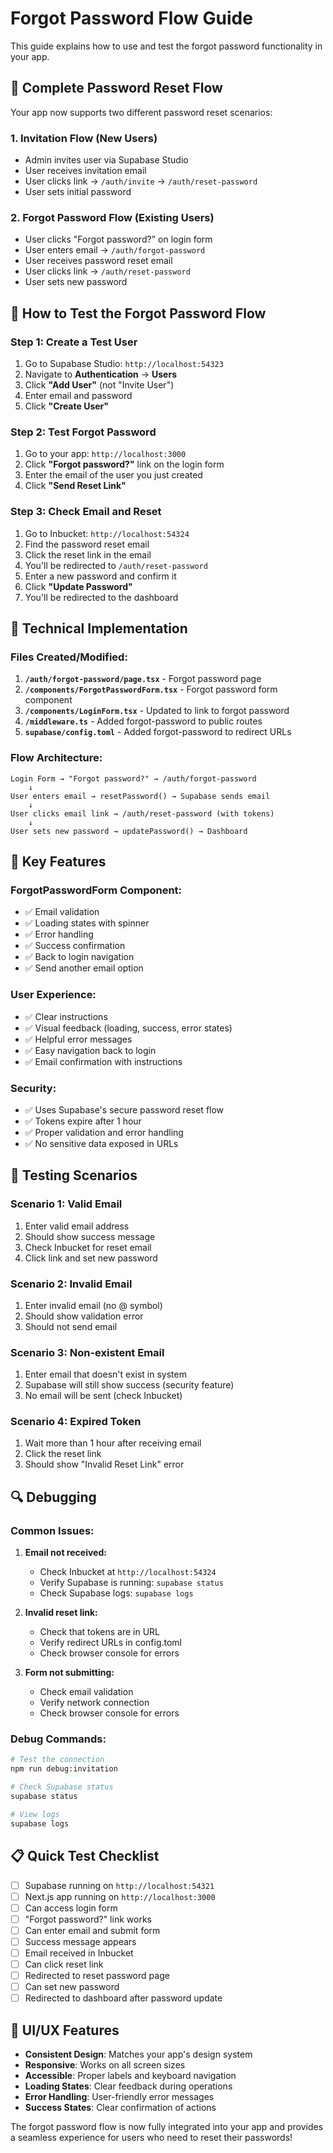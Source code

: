 # Forgot Password Flow Guide

This guide explains how to use and test the forgot password functionality in your app.

## 🔄 Complete Password Reset Flow

Your app now supports two different password reset scenarios:

### 1. **Invitation Flow** (New Users)

- Admin invites user via Supabase Studio
- User receives invitation email
- User clicks link → `/auth/invite` → `/auth/reset-password`
- User sets initial password

### 2. **Forgot Password Flow** (Existing Users)

- User clicks "Forgot password?" on login form
- User enters email → `/auth/forgot-password`
- User receives password reset email
- User clicks link → `/auth/reset-password`
- User sets new password

## 🚀 How to Test the Forgot Password Flow

### **Step 1: Create a Test User**

1. Go to Supabase Studio: `http://localhost:54323`
2. Navigate to **Authentication** → **Users**
3. Click **"Add User"** (not "Invite User")
4. Enter email and password
5. Click **"Create User"**

### **Step 2: Test Forgot Password**

1. Go to your app: `http://localhost:3000`
2. Click **"Forgot password?"** link on the login form
3. Enter the email of the user you just created
4. Click **"Send Reset Link"**

### **Step 3: Check Email and Reset**

1. Go to Inbucket: `http://localhost:54324`
2. Find the password reset email
3. Click the reset link in the email
4. You'll be redirected to `/auth/reset-password`
5. Enter a new password and confirm it
6. Click **"Update Password"**
7. You'll be redirected to the dashboard

## 🔧 Technical Implementation

### **Files Created/Modified:**

1. **`/auth/forgot-password/page.tsx`** - Forgot password page
2. **`/components/ForgotPasswordForm.tsx`** - Forgot password form component
3. **`/components/LoginForm.tsx`** - Updated to link to forgot password
4. **`/middleware.ts`** - Added forgot-password to public routes
5. **`supabase/config.toml`** - Added forgot-password to redirect URLs

### **Flow Architecture:**

```
Login Form → "Forgot password?" → /auth/forgot-password
    ↓
User enters email → resetPassword() → Supabase sends email
    ↓
User clicks email link → /auth/reset-password (with tokens)
    ↓
User sets new password → updatePassword() → Dashboard
```

## 🎯 Key Features

### **ForgotPasswordForm Component:**

- ✅ Email validation
- ✅ Loading states with spinner
- ✅ Error handling
- ✅ Success confirmation
- ✅ Back to login navigation
- ✅ Send another email option

### **User Experience:**

- ✅ Clear instructions
- ✅ Visual feedback (loading, success, error states)
- ✅ Helpful error messages
- ✅ Easy navigation back to login
- ✅ Email confirmation with instructions

### **Security:**

- ✅ Uses Supabase's secure password reset flow
- ✅ Tokens expire after 1 hour
- ✅ Proper validation and error handling
- ✅ No sensitive data exposed in URLs

## 🧪 Testing Scenarios

### **Scenario 1: Valid Email**

1. Enter valid email address
2. Should show success message
3. Check Inbucket for reset email
4. Click link and set new password

### **Scenario 2: Invalid Email**

1. Enter invalid email (no @ symbol)
2. Should show validation error
3. Should not send email

### **Scenario 3: Non-existent Email**

1. Enter email that doesn't exist in system
2. Supabase will still show success (security feature)
3. No email will be sent (check Inbucket)

### **Scenario 4: Expired Token**

1. Wait more than 1 hour after receiving email
2. Click the reset link
3. Should show "Invalid Reset Link" error

## 🔍 Debugging

### **Common Issues:**

1. **Email not received:**

   - Check Inbucket at `http://localhost:54324`
   - Verify Supabase is running: `supabase status`
   - Check Supabase logs: `supabase logs`

2. **Invalid reset link:**

   - Check that tokens are in URL
   - Verify redirect URLs in config.toml
   - Check browser console for errors

3. **Form not submitting:**
   - Check email validation
   - Verify network connection
   - Check browser console for errors

### **Debug Commands:**

```bash
# Test the connection
npm run debug:invitation

# Check Supabase status
supabase status

# View logs
supabase logs
```

## 📋 Quick Test Checklist

- [ ] Supabase running on `http://localhost:54321`
- [ ] Next.js app running on `http://localhost:3000`
- [ ] Can access login form
- [ ] "Forgot password?" link works
- [ ] Can enter email and submit form
- [ ] Success message appears
- [ ] Email received in Inbucket
- [ ] Can click reset link
- [ ] Redirected to reset password page
- [ ] Can set new password
- [ ] Redirected to dashboard after password update

## 🎨 UI/UX Features

- **Consistent Design**: Matches your app's design system
- **Responsive**: Works on all screen sizes
- **Accessible**: Proper labels and keyboard navigation
- **Loading States**: Clear feedback during operations
- **Error Handling**: User-friendly error messages
- **Success States**: Clear confirmation of actions

The forgot password flow is now fully integrated into your app and provides a seamless experience for users who need to reset their passwords!
